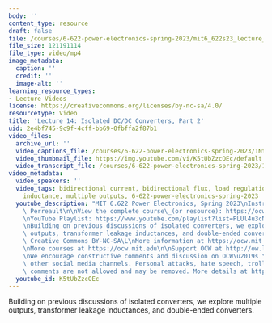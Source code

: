```yaml
---
body: ''
content_type: resource
draft: false
file: /courses/6-622-power-electronics-spring-2023/mit6_622s23_lecture_14_360p_16_9.mp4
file_size: 121191114
file_type: video/mp4
image_metadata:
  caption: ''
  credit: ''
  image-alt: ''
learning_resource_types:
- Lecture Videos
license: https://creativecommons.org/licenses/by-nc-sa/4.0/
resourcetype: Video
title: 'Lecture 14: Isolated DC/DC Converters, Part 2'
uid: 2e4bf745-9c9f-4cff-bb69-0fbffa2f87b1
video_files:
  archive_url: ''
  video_captions_file: /courses/6-622-power-electronics-spring-2023/1NtglIjeJVTXMKpHk5-wVwyod6-rP1pt3_transcript.webvtt
  video_thumbnail_file: https://img.youtube.com/vi/K5tUbZzcOEc/default.jpg
  video_transcript_file: /courses/6-622-power-electronics-spring-2023/1NtglIjeJVTXMKpHk5-wVwyod6-rP1pt3_transcript.pdf
video_metadata:
  video_speakers: ''
  video_tags: bidirectional current, bidirectional flux, load regulation, leakage
    inductance, multiple outputs, 6-622-power-electronics-spring-2023
  youtube_description: "MIT 6.622 Power Electronics, Spring 2023\nInstructor: David\
    \ Perreault\n\nView the complete course\_(or resource): https://ocw.mit.edu/courses/6-622-power-electronics-spring-2023/\L\
    \nYouTube Playlist: https://www.youtube.com/playlist?list=PLUl4u3cNGP62UTc77mJoubhDELSC8lfR0\n\
    \nBuilding on previous discussions of isolated converters, we explore multiple\
    \ outputs, transformer leakage inductances, and double-ended converters.\n\nLicense:\
    \ Creative Commons BY-NC-SA\L\nMore information at https://ocw.mit.edu/terms\L\
    \nMore courses at https://ocw.mit.edu\n\nSupport OCW at http://ow.ly/a1If50zVRlQ\n\
    \nWe encourage constructive comments and discussion on OCW\u2019s YouTube and\
    \ other social media channels. Personal attacks, hate speech, trolling, and inappropriate\
    \ comments are not allowed and may be removed. More details at https://ocw.mit.edu/comments.\n"
  youtube_id: K5tUbZzcOEc
---
```

Building on previous discussions of isolated converters, we explore multiple outputs, transformer leakage inductances, and double-ended converters.